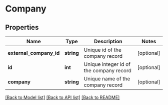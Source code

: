 # Company

## Properties

Name | Type | Description | Notes
------------ | ------------- | ------------- | -------------
**external_company_id** | **string** | Unique id of the company record | [optional]
**id** | **int** | Unique integer id of the company record | [optional]
**company** | **string** | Unique name of the company record | [optional]

[[Back to Model list]](../../README.md#models) [[Back to API list]](../../README.md#endpoints) [[Back to README]](../../README.md)
